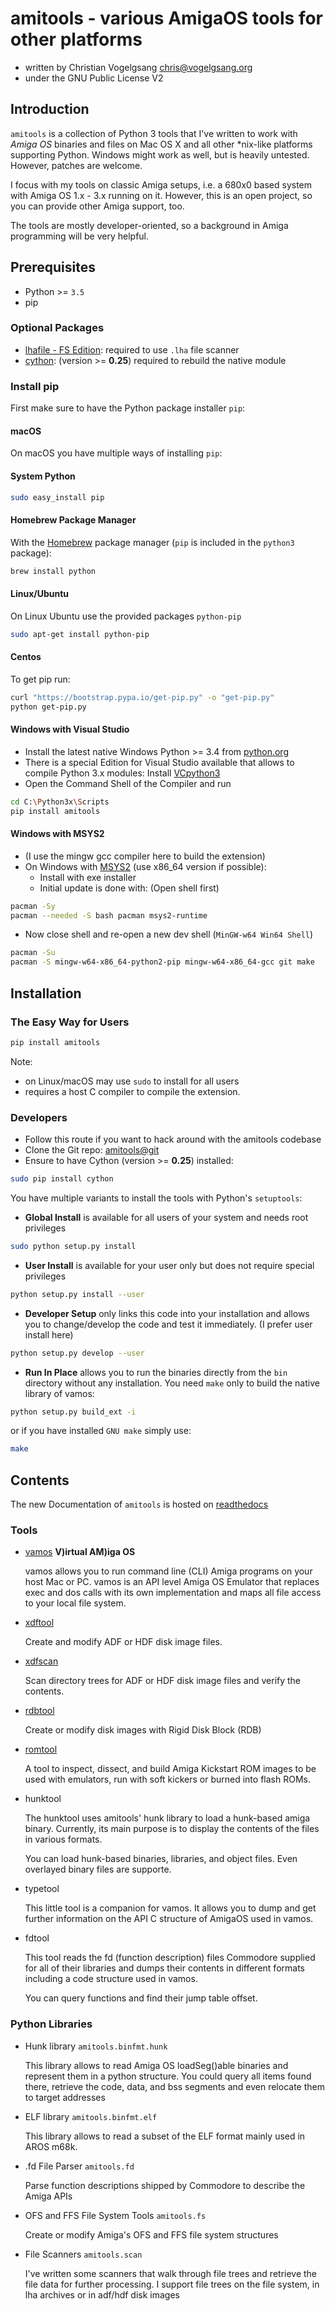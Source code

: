 # amitools - various AmigaOS tools for other platforms

- written by Christian Vogelgsang <chris@vogelgsang.org>
- under the GNU Public License V2

## Introduction

`amitools` is a collection of Python 3 tools that I've written to work with
*Amiga OS* binaries and files on Mac OS X and all other *nix-like platforms
supporting Python. Windows might work as
well, but is heavily untested. However, patches are welcome.

I focus with my tools on classic Amiga setups, i.e. a 680x0 based system with
Amiga OS 1.x - 3.x running on it. However, this is an open project, so you can
provide other Amiga support, too.

The tools are mostly developer-oriented, so a background in Amiga programming
will be very helpful.

## Prerequisites

- Python >= ```3.5```
- pip

### Optional Packages

- [lhafile - FS Edition][1]: required to use ```.lha``` file scanner
- [cython][7]: (version >= **0.25**) required to rebuild the native module

### Install pip

First make sure to have the Python package installer ```pip```:

#### macOS

On macOS you have multiple ways of installing ```pip```:

#### System Python

```bash
sudo easy_install pip
```

#### Homebrew Package Manager

With the [Homebrew][3] package manager (```pip``` is included in the ```python3``` package):

```bash
brew install python
```

#### Linux/Ubuntu

On Linux Ubuntu use the provided packages ```python-pip```

```bash
sudo apt-get install python-pip
```

#### Centos

To get pip run:

```bash
curl "https://bootstrap.pypa.io/get-pip.py" -o "get-pip.py"
python get-pip.py
```

#### Windows with Visual Studio

- Install the latest native Windows Python >= 3.4 from [python.org][6]
- There is a special Edition for Visual Studio available that allows
  to compile Python 3.x modules: Install [VCpython3][5]
- Open the Command Shell of the Compiler and run

```bash
cd C:\Python3x\Scripts
pip install amitools
```

#### Windows with MSYS2

- (I use the mingw gcc compiler here to build the extension)
- On Windows with [MSYS2][4] (use x86_64 version if possible):
  - Install with exe installer
  - Initial update is done with: (Open shell first)

```bash
pacman -Sy
pacman --needed -S bash pacman msys2-runtime
```

- Now close shell and re-open a new dev shell (```MinGW-w64 Win64 Shell```)

```bash
pacman -Su
pacman -S mingw-w64-x86_64-python2-pip mingw-w64-x86_64-gcc git make
```

[1]: https://github.com/FrodeSolheim/python-lhafile
[2]: https://www.macports.org
[3]: https://brew.sh
[4]: https://github.com/msys2/msys2/wiki
[5]: https://www.microsoft.com/en-gb/download/details.aspx?id=44266
[6]: https://www.python.org
[7]: https://cython.org

## Installation

### The Easy Way for Users

```bash
pip install amitools
```

Note:

- on Linux/macOS may use ``sudo`` to install for all users
- requires a host C compiler to compile the extension.

### Developers

- Follow this route if you want to hack around with the amitools codebase
- Clone the Git repo: [amitools@git](https://github.com/cnvogelg/amitools)
- Ensure to have Cython (version >= **0.25**) installed:

```bash
sudo pip install cython
```

You have multiple variants to install the tools with Python's `setuptools`:

- **Global Install** is available for all users of your system and needs root privileges

```bash
sudo python setup.py install
```

- **User Install** is available for your user only but does not require special privileges

```bash
python setup.py install --user
```

- **Developer Setup** only links this code into your installation and allows
   you to change/develop the code and test it immediately. (I prefer user install here)

```bash
python setup.py develop --user
```

- **Run In Place** allows you to run the binaries directly from the `bin` directory
   without any installation. You need `make` only to build the native library
   of vamos:

```bash
python setup.py build_ext -i
```

or if you have installed `GNU make` simply use:

```bash
make
```

## Contents

The new Documentation of `amitools` is hosted on [readthedocs][8]

### Tools

- [vamos](docs/vamos.md) **V)irtual AM)iga OS**

  vamos allows you to run command line (CLI) Amiga programs on your host
  Mac or PC. vamos is an API level Amiga OS Emulator that replaces exec
  and dos calls with its own implementation and maps all file access to
  your local file system.

- [xdftool][9]

  Create and modify ADF or HDF disk image files.

- [xdfscan][10]

  Scan directory trees for ADF or HDF disk image files and verify the contents.

- [rdbtool][11]

  Create or modify disk images with Rigid Disk Block (RDB)

- [romtool][12]

  A tool to inspect, dissect, and build Amiga Kickstart ROM images to be
  used with emulators, run with soft kickers or burned into flash ROMs.

- hunktool

  The hunktool uses amitools' hunk library to load a hunk-based amiga
  binary. Currently, its main purpose is to display the contents of the
  files in various formats.

  You can load hunk-based binaries, libraries, and object files. Even
  overlayed binary files are supporte.

- typetool

  This little tool is a companion for vamos. It allows you to dump and get
  further information on the API C structure of AmigaOS used in vamos.

- fdtool

  This tool reads the fd (function description) files Commodore supplied for
  all of their libraries and dumps their contents in different formats
  including a code structure used in vamos.

  You can query functions and find their jump table offset.

[8]: https://amitools.readthedocs.io/
[9]: https://amitools.readthedocs.io/en/latest/tools/xdftool.html
[10]: https://amitools.readthedocs.io/en/latest/tools/xdfscan.html
[11]: https://amitools.readthedocs.io/en/latest/tools/rdbtool.html
[12]: https://amitools.readthedocs.io/en/latest/tools/romtool.html

### Python Libraries

- Hunk library ```amitools.binfmt.hunk```

  This library allows to read Amiga OS loadSeg()able binaries and represent
  them in a python structure. You could query all items found there,
  retrieve the code, data, and bss segments and even relocate them to target
  addresses

- ELF library ```amitools.binfmt.elf```

  This library allows to read a subset of the ELF format mainly used in
  AROS m68k.

- .fd File Parser ```amitools.fd```

  Parse function descriptions shipped by Commodore to describe the Amiga APIs

- OFS and FFS File System Tools ```amitools.fs```

  Create or modify Amiga's OFS and FFS file system structures

- File Scanners ```amitools.scan```

  I've written some scanners that walk through file trees and retrieve the
  file data for further processing. I support file trees on the file system,
  in lha archives or in adf/hdf disk images
